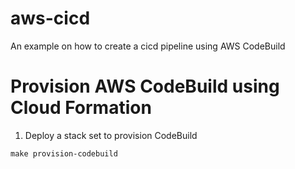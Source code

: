 # aws-cicd
An example on how to create a cicd pipeline using AWS CodeBuild



# Provision AWS CodeBuild using Cloud Formation

1. Deploy a stack set to provision CodeBuild

```
make provision-codebuild
```